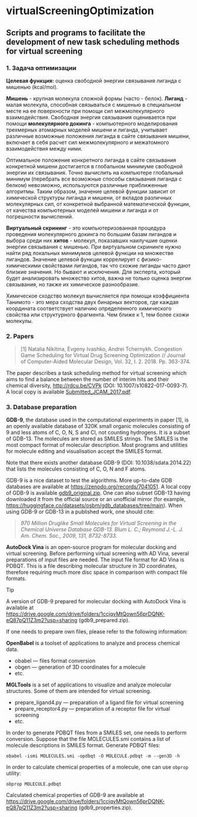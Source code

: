# virtualScreeningOptimization

## Scripts and programs to facilitate the development of new task scheduling methods for virtual screening

### 1. Задача оптимизации

**Целевая функция:** оценка свободной энергии связывания лиганда с мишенью (kcal/mol).
 
**Мишень** - крупная молекула сложной формы (часто - белок). **Лиганд** - малая молекула, способная
связываться с мишенью в специальном месте на ее поверхности при помощи сил межмолекулярного
взаимодействия. Свободная энергия связывания оценивается при помощи **молекулярного докинга** - 
компьютерного моделирования трехмерных атомарных моделей мишени и лиганда, учитывает различные возможные 
положения лиганда в сайте связывания мишени, включает в себя расчет сил межмолекулярного и межатомного 
взаимодействия между ними. 

Оптимальное положение конкретного лиганда в сайте связывания конкретной мишени
достигается в глобальном минимуме свободной энергии их связывания. Точно вычислить на компьютере
глобальный минимум (перебрать все возможные способы связывания лиганда с белком) невозможно,
используются различные приближенные алгоритмы. Таким образом, значение целевой функции зависит от
химической структуры лиганда и мишени, от вкладов различных молекулярных сил, от конкретной выбранной
математической функции, от качества компьютерных моделей мишени и лиганда и от погрешности вычислений.

**Виртуальный скрининг** - это компьютеризованная процедура проведения молекулярного докинга по большим 
базам лигандов и выбора среди них **хитов** - молекул, показавших наилучшие оценки энергии связывания с 
мишенью. При виртуальном скрининге нужно найти ряд локальных минимумов целевой функции на множестве лигандов.
Значение целевой функции коррелирует с физико-химическими свойствами лигандов, так что схожие лиганды
часто дают близкие значения. Но бывают и исключения. Для эксперта, который будет анализировать множество 
хитов, важна не только оценка энергии связывания, но также их химическое разнообразие. 

Химическое сходство молекул вычисляется при помощи коэффициента Танимото - это мера сходства двух бинарных 
векторов, где каждая координата соответствует наличию определенного химического свойства или структурного 
фрагмента. Чем ближе к 1, тем более схожи молекулы. 

### 2. Papers

>[1] Natalia Nikitina, Evgeny Ivashko, Andrei Tchernykh. Congestion Game Scheduling for Virtual Drug Screening Optimization // Journal of Computer-Aided Molecular Design, Vol. 32, I. 2. 2018. Pp. 363-374.

The paper describes a task scheduling method for virtual screening which aims to find a balance between the number of interim hits and their chemical diversity, http://rdcu.be/CVPk (DOI: 10.1007/s10822-017-0093-7). 
A local copy is available [Submitted_JCAM_2017.pdf](Submitted_JCAM_2017.pdf).

### 3. Database preparation 

**GDB-9**, the database used in the computational experiments in paper [1], is an openly available database of 320K small organic molecules consisting of 9 and less atoms of C, O, N, S and Cl, not counting hydrogens. It is a subset of GDB-13. The molecules are stored as SMILES strings. The SMILES is the most compact format of molecular description. Most programs and utilities for molecule editing and visualisation accept the SMILES format.

Note that there exists another database GDB-9 (DOI: 10.1038/sdata.2014.22) that lists the molecules consisting of C, O, N and F atoms.

GDB-9 is a nice dataset to test the algorithms. More up-to-date GDB databases are available at https://zenodo.org/records/7041051. A local copy of GDB-9 is available [gdb9_original.zip](gdb9_original.zip). One can also subset GDB-13 having downloaded it from the official source or an unofficial mirror (for example, https://huggingface.co/datasets/osbm/gdb_databases/tree/main). When using GDB-9 or GDB-13 in a published work, one should cite:
> _970 Million Druglike Small Molecules for Virtual Screening in the Chemical Universe Database GDB-13. Blum L. C.; Reymond J.-L. J. Am. Chem. Soc., 2009, 131, 8732-8733._

**AutoDock Vina** is an open-source program for molecular docking and virtual screening. Before performing virtual screening with AD Vina, several preparations of input files are needed. The input file format for AD Vina is PDBQT. This is a file describing molecular structure in 3D coordinates, therefore requiring much more disc space in comparison with compact file formats. 

> [!TIP]
> A version of GDB-9 prepared for molecular docking with AutoDock Vina is available at https://drive.google.com/drive/folders/1ccjqvMtQown56prDQNK-eQ87pQ11Z3m2?usp=sharing (gdb9_prepared.zip).

If one needs to prepare own files, please refer to the following information:

**OpenBabel** is a toolset of applications to analyze and process chemical data.

- obabel — files format conversion
- obgen — generation of 3D coordinates for a molecule 
- etc.

**MGLTools** is a set of applications to visualize and analyze molecular structures. Some of them are intended for virtual screening. 

- prepare_ligand4.py — preparation of a ligand file for virtual screening
- prepare_receptor4.py — preparation of a receptor file for virtual screening
- etc.

In order to generate PDBQT files from a SMILES set, one needs to perform conversion. Suppose that the file MOLECULES.smi contains a list of molecule descriptions in SMILES format. Generate PDBQT files: 

`obabel -ismi MOLECULES.smi -opdbqt -O MOLECULE.pdbqt -m --gen3D -h`

In order to calculate chemical properties of a molecule, one can use `obprop` utility:

`obprop MOLECULE.pdbqt`

Calculated chemical properties of GDB-9 are available at https://drive.google.com/drive/folders/1ccjqvMtQown56prDQNK-eQ87pQ11Z3m2?usp=sharing (gdb9_properties.zip). 


